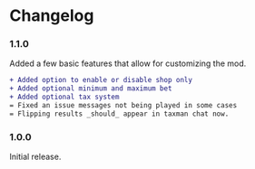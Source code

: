 # Changelog

### 1.1.0
Added a few basic features that allow for customizing the mod.
```diff
+ Added option to enable or disable shop only
+ Added optional minimum and maximum bet
+ Added optional tax system 
= Fixed an issue messages not being played in some cases
= Flipping results _should_ appear in taxman chat now.
```

### 1.0.0
Initial release.